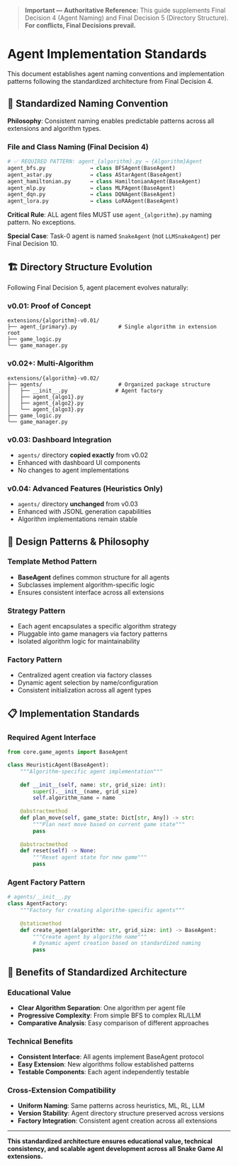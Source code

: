 > **Important — Authoritative Reference:** This guide supplements Final Decision 4 (Agent Naming) and Final Decision 5 (Directory Structure). **For conflicts, Final Decisions prevail.**

# Agent Implementation Standards

This document establishes agent naming conventions and implementation patterns following the standardized architecture from Final Decision 4.

## 🎯 **Standardized Naming Convention**

**Philosophy**: Consistent naming enables predictable patterns across all extensions and algorithm types.

### **File and Class Naming (Final Decision 4)**
```python
# ✅ REQUIRED PATTERN: agent_{algorithm}.py → {Algorithm}Agent
agent_bfs.py              → class BFSAgent(BaseAgent)
agent_astar.py            → class AStarAgent(BaseAgent)  
agent_hamiltonian.py      → class HamiltonianAgent(BaseAgent)
agent_mlp.py              → class MLPAgent(BaseAgent)
agent_dqn.py              → class DQNAgent(BaseAgent)
agent_lora.py             → class LoRAAgent(BaseAgent)
```

**Critical Rule**: ALL agent files MUST use `agent_{algorithm}.py` naming pattern. No exceptions.

**Special Case**: Task-0 agent is named `SnakeAgent` (not `LLMSnakeAgent`) per Final Decision 10.

## 🏗️ **Directory Structure Evolution**

Following Final Decision 5, agent placement evolves naturally:

### **v0.01: Proof of Concept**
```
extensions/{algorithm}-v0.01/
├── agent_{primary}.py             # Single algorithm in extension root
├── game_logic.py
└── game_manager.py
```

### **v0.02+: Multi-Algorithm**
```
extensions/{algorithm}-v0.02/
├── agents/                        # Organized package structure
│   ├── __init__.py               # Agent factory
│   ├── agent_{algo1}.py
│   ├── agent_{algo2}.py
│   └── agent_{algo3}.py
├── game_logic.py
└── game_manager.py
```

### **v0.03: Dashboard Integration**
- `agents/` directory **copied exactly** from v0.02
- Enhanced with dashboard UI components
- No changes to agent implementations

### **v0.04: Advanced Features (Heuristics Only)**
- `agents/` directory **unchanged** from v0.03
- Enhanced with JSONL generation capabilities
- Algorithm implementations remain stable

## 🧠 **Design Patterns & Philosophy**

### **Template Method Pattern**
- **BaseAgent** defines common structure for all agents
- Subclasses implement algorithm-specific logic
- Ensures consistent interface across all extensions

### **Strategy Pattern**
- Each agent encapsulates a specific algorithm strategy
- Pluggable into game managers via factory patterns
- Isolated algorithm logic for maintainability

### **Factory Pattern**
- Centralized agent creation via factory classes
- Dynamic agent selection by name/configuration
- Consistent initialization across all agent types

## 📋 **Implementation Standards**

### **Required Agent Interface**
```python
from core.game_agents import BaseAgent

class HeuristicAgent(BaseAgent):
    """Algorithm-specific agent implementation"""
    
    def __init__(self, name: str, grid_size: int):
        super().__init__(name, grid_size)
        self.algorithm_name = name
    
    @abstractmethod
    def plan_move(self, game_state: Dict[str, Any]) -> str:
        """Plan next move based on current game state"""
        pass
    
    @abstractmethod 
    def reset(self) -> None:
        """Reset agent state for new game"""
        pass
```

### **Agent Factory Pattern**
```python
# agents/__init__.py
class AgentFactory:
    """Factory for creating algorithm-specific agents"""
    
    @staticmethod
    def create_agent(algorithm: str, grid_size: int) -> BaseAgent:
        """Create agent by algorithm name"""
        # Dynamic agent creation based on standardized naming
        pass
```

## 🎯 **Benefits of Standardized Architecture**

### **Educational Value**
- **Clear Algorithm Separation**: One algorithm per agent file
- **Progressive Complexity**: From simple BFS to complex RL/LLM
- **Comparative Analysis**: Easy comparison of different approaches

### **Technical Benefits**
- **Consistent Interface**: All agents implement BaseAgent protocol
- **Easy Extension**: New algorithms follow established patterns
- **Testable Components**: Each agent independently testable

### **Cross-Extension Compatibility**
- **Uniform Naming**: Same patterns across heuristics, ML, RL, LLM
- **Version Stability**: Agent directory structure preserved across versions
- **Factory Integration**: Consistent agent creation across all extensions

---

**This standardized architecture ensures educational value, technical consistency, and scalable agent development across all Snake Game AI extensions.**

